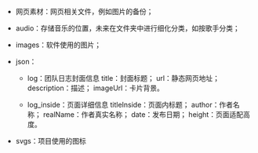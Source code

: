 * 网页素材：网页相关文件，例如图片的备份；

* audio：存储音乐的位置，未来在文件夹中进行细化分类，如按歌手分类；

* images：软件使用的图片；

* json：

  * log：团队日志封面信息
        title：封面标题；
        url：静态网页地址；
        description：描述；
        imageUrl：卡片背景。

  * log_inside：页面详细信息
        titleInside：页面内标题；
        author：作者名称；
        realName：作者真实名称；
        date：发布日期；
        height：页面适配高度。

* svgs：项目使用的图标
